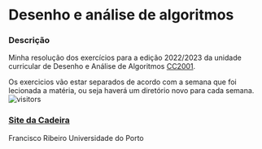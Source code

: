 # Desenho e análise de algoritmos
### Descrição
Minha resolução dos exercícios para a edição 2022/2023 da unidade curricular de Desenho e Análise de Algoritmos [CC2001](https://sigarra.up.pt/fcup/pt/UCURR_GERAL.FICHA_UC_VIEW?pv_ocorrencia_id=508301).

Os exercicios vão estar separados de acordo com a semana que foi lecionada a matéria, ou seja haverá um diretório novo para cada semana.
![visitors](https://github.com/franciscoribeiro2003/DAA/)

### [Site da Cadeira](https://www.dcc.fc.up.pt/~pribeiro/aulas/daa2223/)

Francisco Ribeiro
Universidade do Porto

